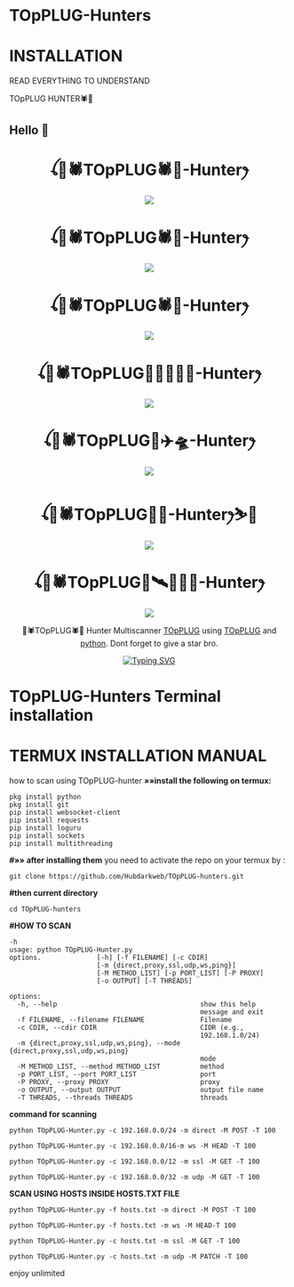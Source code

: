 # TOpPLUG-Hunters
# **INSTALLATION**
READ EVERYTHING TO UNDERSTAND 

TOpPLUG HUNTER🕷🐼
   ## Hello 👋

<h1 align="center">ꪶ🐼🕷TOpPLUG🕷🐼-Hunterꫂ<br></h1>
<p align="center">
<img src="https://i.imgur.com/Gw7jtD0.jpeg, https://i.imgur.com/nB8i4tq.jpeg" />
</p>
<h1 align="center">ꪶ🐼🕷TOpPLUG🕷🐼-Hunterꫂ<br></h1>
<p align="center">
<img src="https://i.imgur.com/or4X9rl.jpeg,https://i.imgur.com/hoRK15o.jpeg" />
</p>
<h1 align="center">ꪶ🐼🕷TOpPLUG🕷🐼-Hunterꫂ<br></h1>
<p align="center">
<img src="https://i.imgur.com/tqP6Vsl.jpeg, https://i.imgur.com/Sfzusgg.jpeg" />
</p>
<h1 align="center">ꪶ🐼🕷TOpPLUG🔫🗽🏴‍☠️🎳-Hunterꫂ<br></h1>
<p align="center">
<img src="https://i.imgur.com/nB8i4tq.jpeg" />
</p>
<h1 align="center">ꪶ🐼🕷TOpPLUG🥷✈️🛸-Hunterꫂ<br></h1>
<p align="center">
<img src="https://i.imgur.com/hoRK15o.jpeg" />
</p>
<h1 align="center">ꪶ🐼🕷TOpPLUG🧑‍💻-Hunterꫂ⛷️🛫<br></h1>
<p align="center">
<img src="https://i.imgur.com/tqP6Vsl.jpeg, https://i.imgur.com/Sfzusgg.jpeg" />
</p>
<h1 align="center">ꪶ🐼🕷TOpPLUG🤿🛰️📡🧑‍💻-Hunterꫂ<br></h1>
<p align="center">
<img src="https://i.imgur.com/Sfzusgg.jpeg" />
</p>
<p align="center">
🐼🕷TOpPLUG🕷🐼 Hunter Multiscanner <a href="https://github.com/Hubdarkweb" target="_blank">TOpPLUG</a> using <a href="https://github.com" target="_blank">TOpPLUG</a> and <a href="https://github.com/python" target="_blank">python</a>. Dont forget to give a star bro.
</p>
<p align="center">
  <a href="https://git.io/typing-svg"><img src="https://readme-typing-svg.demolab.com?font=EB+Garamond&weight=800&size=28&duration=4000&pause=1000&random=false&width=435&lines=+_____🐼🕷TOpPLUG🕷🐼_____;HOST+UNLIMITED+x+HUNTER+BOT;DEVELOPED+BY+🐼🕷TOpPLUG🕷🐼;REALESE+DATE+4%2F9%2F2024." alt="Typing SVG" /></a>
</p>

# TOpPLUG-Hunters Terminal installation 
# TERMUX INSTALLATION MANUAL 
how to scan using TOpPLUG-hunter
**»»install the following on termux:**
````
pkg install python 
pkg install git
pip install websocket-client 
pip install requests 
pip install loguru 
pip install sockets
pip install multithreading 
````

**#»» after installing them**
you need to activate the repo on your termux 
by :
````
git clone https://github.com/Hubdarkweb/TOpPLUG-hunters.git
````
**#then current directory**
````
cd TOpPLUG-hunters
````
**#HOW TO SCAN**
````
-h
usage: python TOpPLUG-Hunter.py
options.              [-h] [-f FILENAME] [-c CDIR]
                      [-m {direct,proxy,ssl,udp,ws,ping}]
                      [-M METHOD_LIST] [-p PORT_LIST] [-P PROXY]
                      [-o OUTPUT] [-T THREADS]

options:
  -h, --help                                    show this help
                                                message and exit
  -f FILENAME, --filename FILENAME              Filename
  -c CDIR, --cdir CDIR                          CIDR (e.g.,
                                                192.168.1.0/24)
  -m {direct,proxy,ssl,udp,ws,ping}, --mode {direct,proxy,ssl,udp,ws,ping}
                                                mode
  -M METHOD_LIST, --method METHOD_LIST          method
  -p PORT_LIST, --port PORT_LIST                port
  -P PROXY, --proxy PROXY                       proxy
  -o OUTPUT, --output OUTPUT                    output file name
  -T THREADS, --threads THREADS                 threads
````
  **command for scanning**
  ````
  python TOpPLUG-Hunter.py -c 192.168.0.0/24 -m direct -M POST -T 100
  ````
  ````
  python TOpPLUG-Hunter.py -c 192.168.0.0/16-m ws -M HEAD -T 100
  ````
  ````
  python TOpPLUG-Hunter.py -c 192.168.0.0/12 -m ssl -M GET -T 100
  ````
  ````
  python TOpPLUG-Hunter.py -c 192.168.0.0/32 -m udp -M GET -T 100
  ````
**SCAN USING HOSTS INSIDE HOSTS.TXT FILE**
  ````
  python TOpPLUG-Hunter.py -f hosts.txt -m direct -M POST -T 100
  ````
  ````
  python TOpPLUG-Hunter.py -f hosts.txt -m ws -M HEAD-T 100
  ````
  ````
  python TOpPLUG-Hunter.py -c hosts.txt -m ssl -M GET -T 100
  ````
  ````
  python TOpPLUG-Hunter.py -c hosts.txt -m udp -M PATCH -T 100
  ````
  enjoy unlimited 
